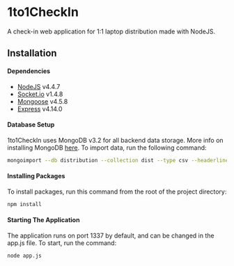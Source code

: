 # 1to1CheckIn
A check-in web application for 1:1 laptop distribution made with NodeJS.

## Installation

#### Dependencies

* [NodeJS](nodejs.org)  v4.4.7
* [Socket.io](socket.io) v1.4.8
* [Mongoose](mongoosejs.com)  v4.5.8
* [Express](expressjs.com)  v4.14.0

#### Database Setup
1to1CheckIn uses MongoDB v3.2 for all backend data storage.
More info on installing MongoDB [here](https://docs.mongodb.com/manual/installation/).
To import data, run the following command:
```sh 
mongoimport --db distribution --collection dist --type csv --headerline --file /path/to/file.csv
```

#### Installing Packages
To install packages, run this command from the root of the project directory:
```sh 
npm install
```

#### Starting The Application
The application runs on port 1337 by default, and can be changed in the app.js file.
To start, run the command:
```sh 
node app.js
```